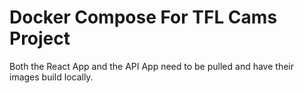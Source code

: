 # Docker Compose For TFL Cams Project

Both the React App and the API App need to be pulled and have their images build locally.
